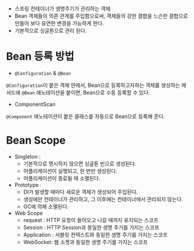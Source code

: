- 스프링 컨테이너가 생명주기가 관리하는 객체
- Bean 객체들의 의존 관계를 주입함으로써, 
객체들의 강한 결합을 느슨한 결합으로 만들어 보다 유연한 변경을 가능하게 한다.
- 기본적으로 싱글톤으로 관리 된다.

# Bean 등록 방법

- `@Configuration` & `@Bean`

`@Configuration`이 붙은 객체 안에서, Bean으로 등록하고자하는 객체를 생성하는 메서드에 `@Bean` 애노테이션을 붙이면, Bean으로 수동 등록할 수 있다.

- ComponentScan

`@Component` 애노테이션이 붙은 클래스를 자동으로 Bean으로 등록해 준다.


# Bean Scope
- Singleton :
    - 기본적으로 명시하지 않으면 싱글톤 빈으로 생성된다.
    - 어플리케이션이 실행되고, 한 번만 생성된다.
    - 어플리케이션이 종료될 때 소멸된다.
- Prototype :
    - DI가 발생할 때마다 새로운 객체가 생성되어 주입된다.
    - 생성에만 컨테이너가 관리하고, 그 이후에는 컨테이너에서 관리되지 않는다.
    - GC에 의해 소멸된다.
- Web Scope
    - request : HTTP 요청이 들어오고 나갈 때까지 유지되는 스코프
    - Session : HTTP Session과 동일한 생명 주기를 가지는 스코프
    - Application : 서블릿 컨텍스트와 동일한 생명 주기를 가지는 스코프
    - WebSocket: 웹 소켓과 동일한 생명 주기를 가지는 스코프
